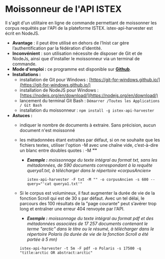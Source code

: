 # Moissonneur de l'API ISTEX

Il s'agit d'un utilitaire en ligne de commande permettant de moissonner les corpus requêtés par l'API de la plateforme ISTEX. istex-api-harvester est écrit en NodeJS.

* **Avantage** : il peut être utilisé en dehors de l’Inist car gère l’authentification par la fédération d’identité.
* **Inconvénient** : son utilisation nécessite de disposer de Git et de NodeJs, ainsi que d'installer le moissonneur via un terminal de commande.
* **Mode d'emploi :** ce programme est disponible sur [**Github**](https://github.com/istex/istex-api-harvester).
* **Installations :**
  * installation de Git pour Windows : [https://git-for-windows.github.io/](https://git-for-windows.github.io/)
  * installation de NodeJS pour Windows : [https://nodejs.org/en/download/](https://nodejs.org/en/download/)
  * lancement du terminal Git Bash : `Démarrer /Toutes les Applications / Git Bash`
  * installation du moissonneur : `npm install -g istex-api-harvester`
* **Astuces :**
  * indiquer le nombre de documents à extraire. Sans précision, aucun document n'est moissonné
  * les métadonnées étant extraites par défaut, si on ne souhaite que les fichiers textes, utiliser l'option -M avec une chaîne vide, c’est-à-dire un blanc entre doubles quotes : -M **""**
    * _**Exemple :** moissonnage du texte intégral au format txt, sans les métadonnées, de 590 documents correspondant à la requête querya1.txt, à télécharger dans le répertoire «corpusAncien»_

      `istex-api-harvester -F txt -M "" -o corpusAncien -s 600 --query="'cat querya1.txt'"`
  * Si le corpus est volumineux, il faut augmenter la durée de vie de la fonction Scroll qui est de 30 s par défaut. Avec un tel délai, le parcours des 100 résultats de la "page courante" peut s’avérer trop long et entraîner une erreur 404 renvoyée par l'API.

    * _**Exemple :** moissonnage du texte intégral au format pdf et des métadonnées associées de 17 257 documents contenant le terme "arctic" dans le titre ou le résumé, à télécharger dans le répertoire Polaris \(la durée de vie de la fonction Scroll a été portée à 5 mn\)_

    `istex-api-harvester -t 5m -F pdf -o Polaris -s 17500 -q "title:arctic OR abstract:arctic"`

